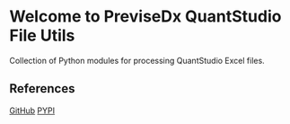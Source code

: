 # Welcome to PreviseDx QuantStudio File Utils

Collection of Python modules for processing QuantStudio Excel files.


## References

[GitHub](https://github.com/sundaram-previsedx/previsedx-quantstudio-file-utils)
[PYPI](https://pypi.org/project/previsedx-quantstudio-file-utils/)
